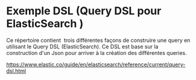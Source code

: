 # Exemple DSL (Query DSL pour ElasticSearch )

Ce répertoire contient  trois différentes façons de construire une query en utilisant le Query DSL (ElasticSearch). Ce DSL est base sur la construction d'un Json pour arriver à la création des différentes queries.

https://www.elastic.co/guide/en/elasticsearch/reference/current/query-dsl.html

